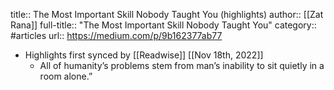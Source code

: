title:: The Most Important Skill Nobody Taught You (highlights)
author:: [[Zat Rana]]
full-title:: "The Most Important Skill Nobody Taught You"
category:: #articles
url:: https://medium.com/p/9b162377ab77

- Highlights first synced by [[Readwise]] [[Nov 18th, 2022]]
	- All of humanity’s problems stem from man’s inability to sit quietly in a room alone.”